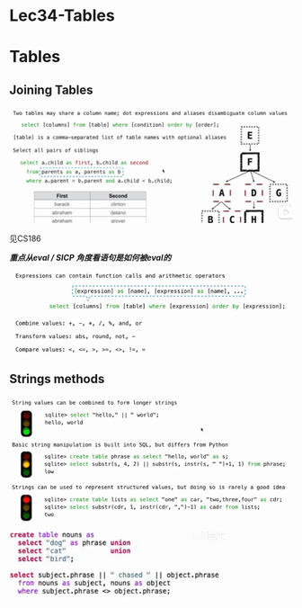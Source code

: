 # Lec34-Tables

# Tables

## Joining Tables
![alt text](image.png)

见CS186

***重点从eval / SICP 角度看语句是如何被eval的***


![alt text](image-1.png)

## Strings methods
![alt text](image-2.png)



![alt text](image-3.png)

